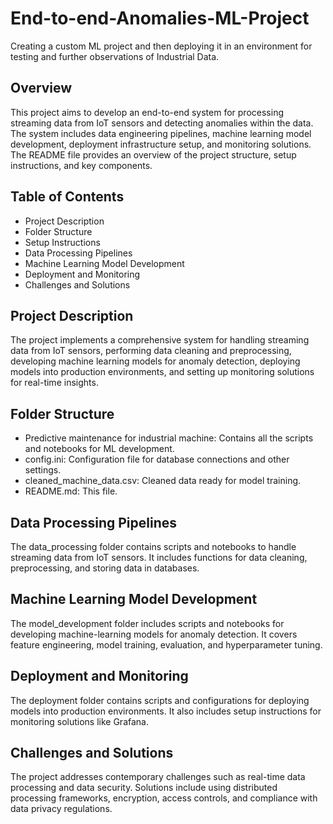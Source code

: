 # End-to-end-Anomalies-ML-Project
Creating a custom ML project and then deploying it in an environment for testing and further observations of Industrial Data.



## Overview
This project aims to develop an end-to-end system for processing streaming data from IoT sensors and detecting anomalies within the data. The system includes data engineering pipelines, machine learning model development, deployment infrastructure setup, and monitoring solutions. The README file provides an overview of the project structure, setup instructions, and key components.



## Table of Contents
* Project Description
* Folder Structure
* Setup Instructions
* Data Processing Pipelines
* Machine Learning Model Development
* Deployment and Monitoring
* Challenges and Solutions



## Project Description
The project implements a comprehensive system for handling streaming data from IoT sensors, performing data cleaning and preprocessing, developing machine learning models for anomaly detection, deploying models into production environments, and setting up monitoring solutions for real-time insights.



## Folder Structure
* Predictive maintenance for industrial machine: Contains all the scripts and notebooks for ML development.
* config.ini: Configuration file for database connections and other settings.
* cleaned_machine_data.csv: Cleaned data ready for model training.
* README.md: This file.



## Data Processing Pipelines
The data_processing folder contains scripts and notebooks to handle streaming data from IoT sensors. It includes functions for data cleaning, preprocessing, and storing data in databases.



## Machine Learning Model Development
The model_development folder includes scripts and notebooks for developing machine-learning models for anomaly detection. It covers feature engineering, model training, evaluation, and hyperparameter tuning.



## Deployment and Monitoring
The deployment folder contains scripts and configurations for deploying models into production environments. It also includes setup instructions for monitoring solutions like Grafana.



## Challenges and Solutions
The project addresses contemporary challenges such as real-time data processing and data security. Solutions include using distributed processing frameworks, encryption, access controls, and compliance with data privacy regulations.



